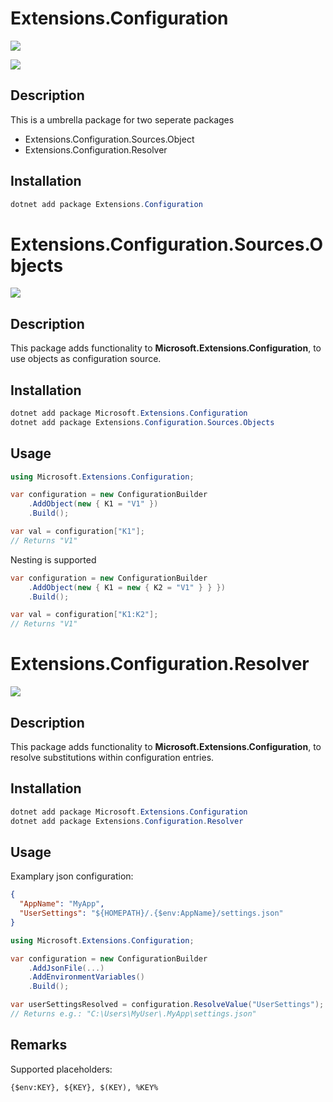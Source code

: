 # Extensions.Configuration

[![](https://github.com/JanDonnermayer/Extensions.Configuration/workflows/UnitTests/badge.svg)](https://github.com/JanDonnermayer/Extensions.Configuration/actions)

[![](https://img.shields.io/badge/nuget-v0.0.3-blue.svg)](https://www.nuget.org/packages/Extensions.Configuration/)

## Description

This is a umbrella package for two seperate packages

- Extensions.Configuration.Sources.Object
- Extensions.Configuration.Resolver

## Installation

```powershell
dotnet add package Extensions.Configuration
```

# Extensions.Configuration.Sources.Objects

[![](https://img.shields.io/badge/nuget-v0.0.1-blue.svg)](https://www.nuget.org/packages/Extensions.Configuration.Sources.Object/)

## Description

This package adds functionality to **Microsoft.Extensions.Configuration**,
to use objects as configuration source.

## Installation

```powershell
dotnet add package Microsoft.Extensions.Configuration
dotnet add package Extensions.Configuration.Sources.Objects
```

## Usage

```csharp
using Microsoft.Extensions.Configuration;

var configuration = new ConfigurationBuilder
    .AddObject(new { K1 = "V1" })
    .Build();

var val = configuration["K1"];
// Returns "V1"

```

Nesting is supported

```csharp
var configuration = new ConfigurationBuilder
    .AddObject(new { K1 = new { K2 = "V1" } } })
    .Build();

var val = configuration["K1:K2"];
// Returns "V1"
```

# Extensions.Configuration.Resolver

[![](https://img.shields.io/badge/nuget-v0.0.3-blue.svg)](https://www.nuget.org/packages/Extensions.Configuration.Resolver/)

## Description

This package adds functionality to **Microsoft.Extensions.Configuration**,
to resolve substitutions within configuration entries.

## Installation

```powershell
dotnet add package Microsoft.Extensions.Configuration
dotnet add package Extensions.Configuration.Resolver
```

## Usage

Examplary json configuration:

```json
{
  "AppName": "MyApp",
  "UserSettings": "${HOMEPATH}/.{$env:AppName}/settings.json"
}
```

```csharp
using Microsoft.Extensions.Configuration;

var configuration = new ConfigurationBuilder
    .AddJsonFile(...)
    .AddEnvironmentVariables()
    .Build();

var userSettingsResolved = configuration.ResolveValue("UserSettings");
// Returns e.g.: "C:\Users\MyUser\.MyApp\settings.json"
```

## Remarks

Supported placeholders:

```
{$env:KEY}, ${KEY}, $(KEY), %KEY%
```
